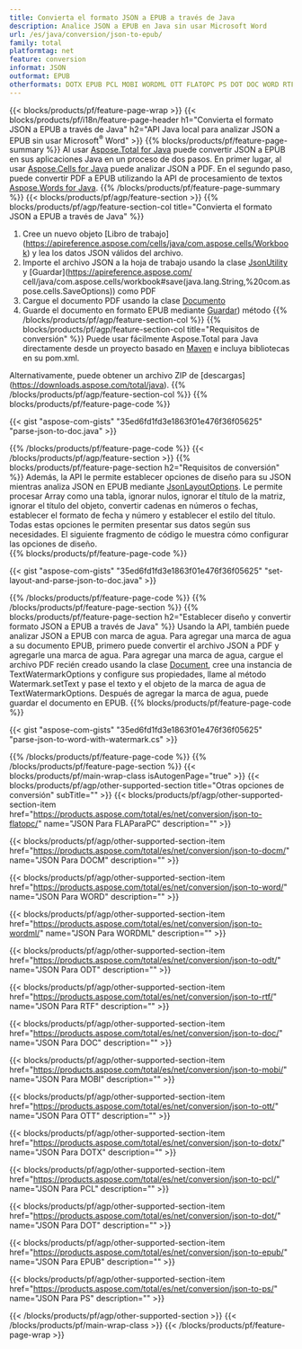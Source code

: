 ```yaml
---
title: Convierta el formato JSON a EPUB a través de Java
description: Analice JSON a EPUB en Java sin usar Microsoft Word
url: /es/java/conversion/json-to-epub/
family: total
platformtag: net
feature: conversion
informat: JSON
outformat: EPUB
otherformats: DOTX EPUB PCL MOBI WORDML OTT FLATOPC PS DOT DOC WORD RTF ODT DOCM
---
```

{{< blocks/products/pf/feature-page-wrap >}}
{{< blocks/products/pf/i18n/feature-page-header h1="Convierta el formato JSON a EPUB a través de Java" h2="API Java local para analizar JSON a EPUB sin usar Microsoft<sup>&reg;</sup> Word" >}}
{{% blocks/products/pf/feature-page-summary %}}
Al usar [Aspose.Total for Java](https://products.aspose.com/total/java/) puede convertir JSON a EPUB en sus aplicaciones Java en un proceso de dos pasos. En primer lugar, al usar [Aspose.Cells for Java](https://products.aspose.com/cells/java/) puede analizar JSON a PDF. En el segundo paso, puede convertir PDF a EPUB utilizando la API de procesamiento de textos [Aspose.Words for Java](https://products.aspose.com/words/java/).
{{% /blocks/products/pf/feature-page-summary  %}}
{{< blocks/products/pf/agp/feature-section >}}
{{% blocks/products/pf/agp/feature-section-col title="Convierta el formato JSON a EPUB a través de Java" %}}
1. Cree un nuevo objeto [Libro de trabajo] (https://apireference.aspose.com/cells/java/com.aspose.cells/Workbook) y lea los datos JSON válidos del archivo.
2. Importe el archivo JSON a la hoja de trabajo usando la clase [JsonUtility](https://apireference.aspose.com/cells/java/com.aspose.cells/JsonUtility) y [Guardar](https://apireference.aspose.com/ cell/java/com.aspose.cells/workbook#save(java.lang.String,%20com.aspose.cells.SaveOptions)) como PDF
3. Cargue el documento PDF usando la clase [Documento](https://apireference.aspose.com/words/java/com.aspose.words/Document)
4. Guarde el documento en formato EPUB mediante [Guardar](https://apireference.aspose.com/words/java/com.aspose.words/Document#save(java.lang.String,com.aspose.words.SaveOptions) )) método
{{% /blocks/products/pf/agp/feature-section-col %}}
{{% blocks/products/pf/agp/feature-section-col title="Requisitos de conversión" %}}
Puede usar fácilmente Aspose.Total para Java directamente desde un proyecto basado en [Maven](https://repository.aspose.com/webapp/#/artifacts/browse/tree/General/repo/com/aspose/aspose-total) e incluya bibliotecas en su pom.xml.

Alternativamente, puede obtener un archivo ZIP de [descargas] (https://downloads.aspose.com/total/java).
{{% /blocks/products/pf/agp/feature-section-col %}}
{{% blocks/products/pf/feature-page-code %}}

{{< gist "aspose-com-gists" "35ed6fd1fd3e1863f01e476f36f05625" "parse-json-to-doc.java" >}}

{{% /blocks/products/pf/feature-page-code %}}
{{< /blocks/products/pf/agp/feature-section >}}
{{% blocks/products/pf/feature-page-section  h2="Requisitos de conversión" %}}
Además, la API le permite establecer opciones de diseño para su JSON mientras analiza JSON en EPUB mediante [JsonLayoutOptions](https://apireference.aspose.com/cells/java/com.aspose.cells/jsonlayoutoptions). Le permite procesar Array como una tabla, ignorar nulos, ignorar el título de la matriz, ignorar el título del objeto, convertir cadenas en números o fechas, establecer el formato de fecha y número y establecer el estilo del título. Todas estas opciones le permiten presentar sus datos según sus necesidades. El siguiente fragmento de código le muestra cómo configurar las opciones de diseño.  
{{% blocks/products/pf/feature-page-code %}}

{{< gist "aspose-com-gists" "35ed6fd1fd3e1863f01e476f36f05625" "set-layout-and-parse-json-to-doc.java" >}}
{{% /blocks/products/pf/feature-page-code  %}}
{{% /blocks/products/pf/feature-page-section %}}
{{% blocks/products/pf/feature-page-section  h2="Establecer diseño y convertir formato JSON a EPUB a través de Java" %}}
Usando la API, también puede analizar JSON a EPUB con marca de agua. Para agregar una marca de agua a su documento EPUB, primero puede convertir el archivo JSON a PDF y agregarle una marca de agua. Para agregar una marca de agua, cargue el archivo PDF recién creado usando la clase [Document](https://apireference.aspose.com/words/java/com.aspose.words/Document), cree una instancia de TextWatermarkOptions y configure sus propiedades, llame al método Watermark.setText y pase el texto y el objeto de la marca de agua de TextWatermarkOptions. Después de agregar la marca de agua, puede guardar el documento en EPUB. 
{{% blocks/products/pf/feature-page-code %}}

{{< gist "aspose-com-gists" "35ed6fd1fd3e1863f01e476f36f05625" "parse-json-to-word-with-watermark.cs" >}}
{{% /blocks/products/pf/feature-page-code  %}}
{{% /blocks/products/pf/feature-page-section %}}
{{< blocks/products/pf/main-wrap-class isAutogenPage="true" >}}
{{< blocks/products/pf/agp/other-supported-section title="Otras opciones de conversión" subTitle="" >}}
{{< blocks/products/pf/agp/other-supported-section-item href="https://products.aspose.com/total/es/net/conversion/json-to-flatopc/" name="JSON Para FLAParaPC" description="" >}}

{{< blocks/products/pf/agp/other-supported-section-item href="https://products.aspose.com/total/es/net/conversion/json-to-docm/" name="JSON Para DOCM" description="" >}}

{{< blocks/products/pf/agp/other-supported-section-item href="https://products.aspose.com/total/es/net/conversion/json-to-word/" name="JSON Para WORD" description="" >}}

{{< blocks/products/pf/agp/other-supported-section-item href="https://products.aspose.com/total/es/net/conversion/json-to-wordml/" name="JSON Para WORDML" description="" >}}

{{< blocks/products/pf/agp/other-supported-section-item href="https://products.aspose.com/total/es/net/conversion/json-to-odt/" name="JSON Para ODT" description="" >}}

{{< blocks/products/pf/agp/other-supported-section-item href="https://products.aspose.com/total/es/net/conversion/json-to-rtf/" name="JSON Para RTF" description="" >}}

{{< blocks/products/pf/agp/other-supported-section-item href="https://products.aspose.com/total/es/net/conversion/json-to-doc/" name="JSON Para DOC" description="" >}}

{{< blocks/products/pf/agp/other-supported-section-item href="https://products.aspose.com/total/es/net/conversion/json-to-mobi/" name="JSON Para MOBI" description="" >}}

{{< blocks/products/pf/agp/other-supported-section-item href="https://products.aspose.com/total/es/net/conversion/json-to-ott/" name="JSON Para OTT" description="" >}}

{{< blocks/products/pf/agp/other-supported-section-item href="https://products.aspose.com/total/es/net/conversion/json-to-dotx/" name="JSON Para DOTX" description="" >}}

{{< blocks/products/pf/agp/other-supported-section-item href="https://products.aspose.com/total/es/net/conversion/json-to-pcl/" name="JSON Para PCL" description="" >}}

{{< blocks/products/pf/agp/other-supported-section-item href="https://products.aspose.com/total/es/net/conversion/json-to-dot/" name="JSON Para DOT" description="" >}}

{{< blocks/products/pf/agp/other-supported-section-item href="https://products.aspose.com/total/es/net/conversion/json-to-epub/" name="JSON Para EPUB" description="" >}}

{{< blocks/products/pf/agp/other-supported-section-item href="https://products.aspose.com/total/es/net/conversion/json-to-ps/" name="JSON Para PS" description="" >}}


{{< /blocks/products/pf/agp/other-supported-section >}}
{{< /blocks/products/pf/main-wrap-class >}}
{{< /blocks/products/pf/feature-page-wrap >}}